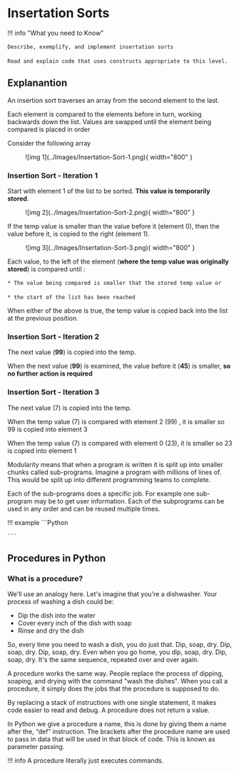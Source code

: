 # Insertation Sorts

!!! info "What you need to Know"

	Describe, exemplify, and implement insertation sorts
	
	Read and explain code that uses constructs appropriate to this level.

## Explanantion

An insertion sort traverses an array from the second element to the last. 

Each element is compared to the elements before in turn, working backwards down the list.  Values are swapped until the element being compared is placed in order

Consider the following  array

<figure markdown="span">
  ![img 1](../Images/Insertation-Sort-1.png){ width="800" }
</figure>

### Insertion Sort - Iteration 1

Start with element 1 of the list to be sorted.  __This value is temporarily stored__.

<figure markdown="span">
  ![img 2](../Images/Insertation-Sort-2.png){ width="800" }
</figure>

If the temp value is smaller than the value before it (element 0), then the value before it, is copied to the right (element 1).

<figure markdown="span">
  ![img 3](../Images/Insertation-Sort-3.png){ width="800" }
</figure>


Each value, to the left of the element (__where the temp value was originally stored__) is compared until :

	* The value being compared is smaller that the stored temp value or 
 
 	* the start of the list has been reached

When either of the above is true, the temp value is copied back into the list at the previous position.

### Insertion Sort - Iteration 2

The next value (__99__) is copied into the temp.

When the next value (__99__) is examined, the value before it (__45__) is smaller, __so no further action is required__

### Insertion Sort - Iteration 3

The next value (7) is copied into the temp.

When the temp value (7) is compared with element 2 (99) , it is smaller so 99 is copied into element 3

When the temp value (7) is compared with element 0 (23), it is smaller so 23 is copied into element 1






Modularity means that when a program is written it is split up into smaller chunks called sub-programs. Imagine a program with millions of lines of. This would be split up into different programming teams to complete. 

Each of the sub-programs does a specific job. For example one sub-program may be to get user information. Each of the subprograms can be used in any order and can be reused multiple times. 

!!! example
	```Python
	
	```

## Procedures in Python

### What is a procedure? 
We'll use an analogy here. Let's imagine that you're a dishwasher. Your process of washing a dish could be:

- Dip the dish into the water
- Cover every inch of the dish with soap 
- Rinse and dry the dish

So, every time you need to wash a dish, you do just that. Dip, soap, dry. Dip, soap, dry. Dip, soap, dry. Even when you go home, you dip, soap, dry. Dip, soap, dry. It's the same sequence, repeated over and over again. 

A procedure works the same way. People replace the process of dipping, soaping, and drying with the command "wash the dishes". When you call a procedure, it simply does the jobs that the procedure is supposed to do. 

By replacing a stack of instructions with one single statement, it makes code easier to read and debug. A procedure does not return a value.

In Python we give a procedure a name, this is done by giving them a name after the, “def” instruction. The brackets after the procedure name are used to pass in data that will be used in that block of code. This is known as parameter passing. 

!!! info
	A procedure literally just executes commands.
